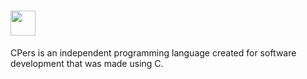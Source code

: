 # <a href="#" alt="DOSVision"><img src="https://media.discordapp.net/attachments/916226674071339010/949979033892950026/CPers.png?width=408&height=408" width="40" height="40" /></a>
CPers is an independent programming language created for software development that was made using C.
